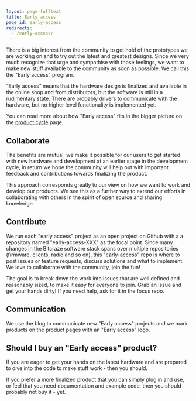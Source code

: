 ```yaml
---
layout: page-fulltext
title: Early access
page_id: early-access
redirects:
  - /early-access/
---
```


There is a big interest from the community to get hold of the prototypes we are
working on and to try out the latest and greatest designs. Since we very much
recognize that urge and sympathise with those feelings, we want to make new stuff
available to the community as soon as possible. We call this the "Early access"
program.

“Early access” means that the hardware design is finalized and available in the online shop
and from distributors, but the software is still in a rudimentary state. There
are probably drivers to communicate with the hardware, but no higher level
functionality is implemented yet.

You can read more about how "Early access" fits in the bigger picture on the
[product cycle](/about/product-cycle/) page.

## Collaborate

The benefits are mutual, we make it possible for our users to get started with
new hardware and development at an earlier stage in the development cycle, in
return we hope the community will help out with important feedback and
contributions towards finalizing the product.

This approach corresponds greatly to our view on how we want to work and
develop our products. We see this as a further way to extend our efforts in
collaborating with others in the spirit of open source and sharing knowledge.

## Contribute

We run each "early access" project as an open project on Github with a
a repository named "early-access-XXX" as the focal point. Since many changes
in the Bitcraze software stack spans over multiple repositories (firmware,
clients, radio and so on), this "early-access" repo is where to post issues or
feature requests, discuss solutions and what to implement. We love to
collaborate with the community, join the fun!

The goal is to break down the work into issues that are well defined and
reasonably sized, to make it easy for everyone to join. Grab an issue and
get your hands dirty! If you need help, ask for it in the focus repo.

## Communication

We use the blog to communicate new "Early access" projects and we mark
products on the product pages with an "Early access" logo.

## Should I buy an "Early access" product?

If you are eager to get your hands on the latest hardware and are prepared to
dive into the code to make stuff work - then you should.

If you prefer a more finalized product that you can simply plug in and use, or
feel that you need documentation and example code, then you should probably not
buy it - yet.
